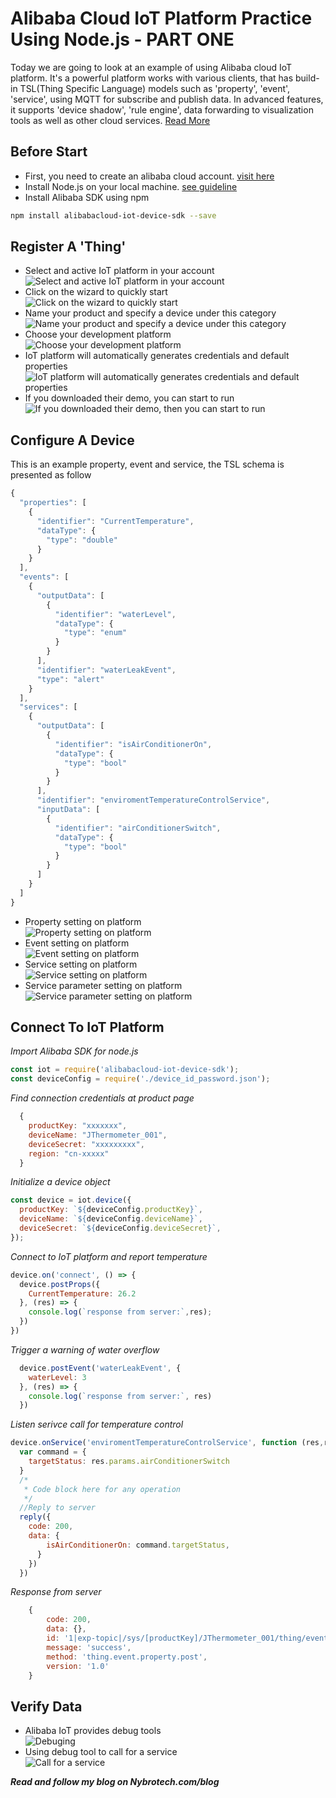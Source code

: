 # Alibaba Cloud IoT Platform Practice Using Node.js - PART ONE

Today we are going to look at an example of using Alibaba cloud IoT platform. It's a powerful platform works with various clients, that has build-in TSL(Thing Specific Language) models such as 'property', 'event', 'service', using MQTT for subscribe and publish data. In advanced features, it supports 'device shadow', 'rule engine', data forwarding to visualization tools as well as other cloud services. [Read More](https://www.alibabacloud.com/solutions/IoT)<br/>

## Before Start
- First, you need to create an alibaba cloud account. [visit here](alibabacloud.com)
- Install Node.js on your local machine. [see guideline](https://nodejs.org/en/download/)
- Install Alibaba SDK using npm
```bash
npm install alibabacloud-iot-device-sdk --save
```

## Register A 'Thing'
- Select and active IoT platform in your account<br/>
   ![Select and active IoT platform in your account](https://drive.google.com/uc?export=view&id=1pAMR_sK-iCd-p1bgi9FZXoP_Q19PflUr)
- Click on the wizard to quickly start<br/>
   ![Click on the wizard to quickly start](https://drive.google.com/uc?export=view&id=1Fxo0LGBMAAbY3tQTfdHaIFTDaUj-tzfP)
- Name your product and specify a device under this category<br/>
   ![Name your product and specify a device under this category](https://drive.google.com/uc?export=view&id=1_2uRY-dZkis45Bg_QUFFx8ExdBuoVUsn)
- Choose your development platform<br/>
   ![Choose your development platform](https://drive.google.com/uc?export=view&id=1Ki_UD7WY9ZvXvimeX18qZzSzgosbjymf)
- IoT platform will automatically generates credentials and default properties<br/>
   ![IoT platform will automatically generates credentials and default properties](https://drive.google.com/uc?export=view&id=1uwN71AbmgH_b4WANAbSgoQXZNCqYnGpo)
- If you downloaded their demo, you can start to run<br/>
   ![If you downloaded their demo, then you can start to run](https://drive.google.com/uc?export=view&id=1H5BWl1kR4waUEPYdIdgDEBdM-_-Ziykl)

## Configure A Device
This is an example property, event and service, the TSL schema is presented as follow
```javascript
{
  "properties": [
    {
      "identifier": "CurrentTemperature",
      "dataType": {
        "type": "double"
      }
    }
  ],
  "events": [
    {
      "outputData": [
        {
          "identifier": "waterLevel",
          "dataType": {
            "type": "enum"
          }
        }
      ],
      "identifier": "waterLeakEvent",
      "type": "alert"
    }
  ],
  "services": [
    {
      "outputData": [
        {
          "identifier": "isAirConditionerOn",
          "dataType": {
            "type": "bool"
          }
        }
      ],
      "identifier": "enviromentTemperatureControlService",
      "inputData": [
        {
          "identifier": "airConditionerSwitch",
          "dataType": {
            "type": "bool"
          }
        }
      ]
    }
  ]
}
```
- Property setting on platform<br/>
  ![Property setting on platform](https://drive.google.com/uc?export=view&id=1h6F0Qd_HrXBt8q8OkyB7h2gB-ZoEIK7M)
- Event setting on platform<br/>
  ![Event setting on platform](https://drive.google.com/uc?export=view&id=1GJkYuCwtev2USwO_ffYtlbHQlgNB9ore)
- Service setting on platform<br/>
  ![Service setting on platform](https://drive.google.com/uc?export=view&id=1AYwgJIKDzuriGKL0L5yz-kkrBeZvKFcX)
- Service parameter setting on platform<br/>
  ![Service parameter setting on platform](https://drive.google.com/uc?export=view&id=12evtj95ur0cskLP9gl4jJxhXI0VCn6If)

## Connect To IoT Platform
*Import Alibaba SDK for node.js*
```javascript
const iot = require('alibabacloud-iot-device-sdk');
const deviceConfig = require('./device_id_password.json');
```
*Find connection credentials at product page*
```javascript
  {
    productKey: "xxxxxxx",
    deviceName: "JThermometer_001",
    deviceSecret: "xxxxxxxxx",
    region: "cn-xxxxx"
  }
```
*Initialize a device object*
```javascript
const device = iot.device({
  productKey: `${deviceConfig.productKey}`,
  deviceName: `${deviceConfig.deviceName}`,
  deviceSecret: `${deviceConfig.deviceSecret}`,
});
```
*Connect to IoT platform and report temperature*
```javascript
device.on('connect', () => {
  device.postProps({
    CurrentTemperature: 26.2
  }, (res) => {
    console.log(`response from server:`,res);
  })
})
```
*Trigger a warning of water overflow*
```javascript
  device.postEvent('waterLeakEvent', {
    waterLevel: 3
  }, (res) => {
    console.log(`response from server:`, res)
  })
```
*Listen serivce call for temperature control*
```javascript
device.onService('enviromentTemperatureControlService', function (res,reply) {
  var command = { 
    targetStatus: res.params.airConditionerSwitch
  }
  /*  
   * Code block here for any operation
   */
  //Reply to server
  reply({
    code: 200,
    data: {
        isAirConditionerOn: command.targetStatus,
      }
    })
  })
```
*Response from server*
```javascript
    { 
        code: 200,
        data: {},
        id: '1|exp-topic|/sys/[productKey]/JThermometer_001/thing/event/property/post_reply',
        message: 'success',
        method: 'thing.event.property.post',
        version: '1.0' 
    }
```

## Verify Data
- Alibaba IoT provides debug tools<br/>
  ![Debuging](https://drive.google.com/uc?export=view&id=1Z5icT5fROlz2zsVkuxzvclQ0dlWmvgEh)
- Using debug tool to call for a service<br/>
  ![Call for a service](https://drive.google.com/uc?export=view&id=17AkOU_bXPZOVQ8fgD2G6fcZNFud145Fa)


***Read and follow my blog on Nybrotech.com/blog***